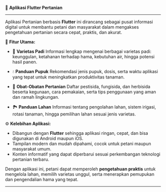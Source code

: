 🌾 **Aplikasi Flutter Pertanian**

---

Aplikasi Pertanian berbasis **Flutter** ini dirancang sebagai pusat informasi digital untuk membantu petani dan masyarakat dalam mengakses pengetahuan pertanian secara cepat, praktis, dan akurat.

🔎 **Fitur Utama:**

* 🌱 **Varietas Padi**
  Informasi lengkap mengenai berbagai varietas padi: keunggulan, ketahanan terhadap hama, kebutuhan air, hingga potensi hasil panen.

* 💧 **Panduan Pupuk**
  Rekomendasi jenis pupuk, dosis, serta waktu aplikasi yang tepat untuk meningkatkan produktivitas tanaman.

* 💊 **Obat-Obatan Pertanian**
  Daftar pestisida, fungisida, dan herbisida beserta kegunaan, cara pemakaian, serta tips penggunaan yang aman dan ramah lingkungan.

* 🏞 **Panduan Lahan**
  Informasi tentang pengolahan lahan, sistem irigasi, rotasi tanaman, hingga pemilihan lahan sesuai jenis varietas.

⚙️ **Kelebihan Aplikasi:**

* Dibangun dengan **Flutter** sehingga aplikasi ringan, cepat, dan bisa digunakan di Android maupun iOS.
* Tampilan modern dan mudah dipahami, cocok untuk petani maupun masyarakat umum.
* Konten informatif yang dapat diperbarui sesuai perkembangan teknologi pertanian terbaru.

Dengan aplikasi ini, petani dapat memperoleh **pengetahuan praktis** untuk mengelola lahan, memilih varietas unggul, serta menerapkan pemupukan dan pengendalian hama yang tepat.

---
